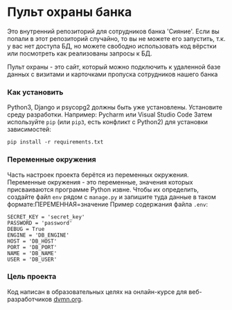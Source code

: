 # Пульт охраны банка

Это внутренний репозиторий для сотрудников банка 'Сияние'. Если вы попали в этот репозиторий случайно, то вы не можете его запустить, т.к. у вас нет доступа БД, но можете свободно использовать код вёрстки или посмотреть как реализованы запросы к БД.

Пульт охраны - это сайт, который можно подключить к удаленной базе данных с визитами и карточками пропуска сотрудников нашего банка

### Как установить

Python3, Django и psycopg2 должны быть уже установлены. 
Установите среду разработки. Например: Pycharm или Visual Studio Code
Затем используйте `pip` (или `pip3`, есть конфликт с Python2) для установки зависимостей:
```
pip install -r requirements.txt
```
### Переменные окружения
Часть настроек проекта берётся из переменных окружения. Переменные окружения - это переменные, значения которых присваиваются программе Python извне. Чтобы их определить, создайте файл `env` рядом с `manage.py` и запишите туда данные в таком формате:ПЕРЕМЕННАЯ=значение
Пример содержания файла `.env`:
```
SECRET_KEY = 'secret_key'
PASSWORD = 'password'
DEBUG = True
ENGINE = 'DB_ENGINE'
HOST = 'DB_HOST'
PORT = 'DB_PORT'
NAME = 'DB_NAME'
USER = 'DB_USER'
```
### Цель проекта

Код написан в образовательных целях на онлайн-курсе для веб-разработчиков [dvmn.org](https://dvmn.org/).